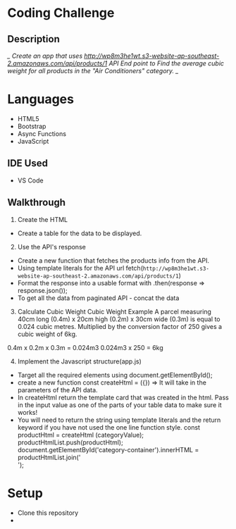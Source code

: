# Coding Challenge

## Description

*_ Create an app that uses http://wp8m3he1wt.s3-website-ap-southeast-2.amazonaws.com/api/products/1 API End point to Find the average cubic weight for all products in the "Air Conditioners" category. _*

# Languages
* HTML5
* Bootstrap
* Async Functions
* JavaScript
## IDE Used
* VS Code

## Walkthrough
1. Create the HTML
* Create a table for the data to be displayed.

2. Use the API's response
* Create a new function that fetches the products info from the API.
* Using template literals for the API url
fetch(`http://wp8m3he1wt.s3-website-ap-southeast-2.amazonaws.com/api/products/1`)
* Format the response into a usable format with .then(response => response.json());
* To get all the data from paginated API - concat the data 

3. Calculate Cubic Weight
Cubic Weight Example
A parcel measuring 40cm long (0.4m) x 20cm high (0.2m) x 30cm wide (0.3m) is equal to 0.024 cubic metres.
Multiplied by the conversion factor of 250 gives a cubic weight of 6kg.

0.4m x 0.2m x 0.3m = 0.024m3
0.024m3 x 250 = 6kg

4. Implement the Javascript structure(app.js)
* Target all the required elements using document.getElementById();
* create a new function const createHtml = ({}) => It will take in the parameters of the API data.
* In createHtml return the template card that was created in the html. Pass in the input value as one of the parts of your table data to make sure it works!
* You will need to return the string using template literals and the return keyword if you have not used the one line function style.
   const productHtml =  createHtml (categoryValue);
   productHtmlList.push(productHtml);
   document.getElementById('category-container').innerHTML = productHtmlList.join('<br>');

# Setup
* Clone this repository
* 
